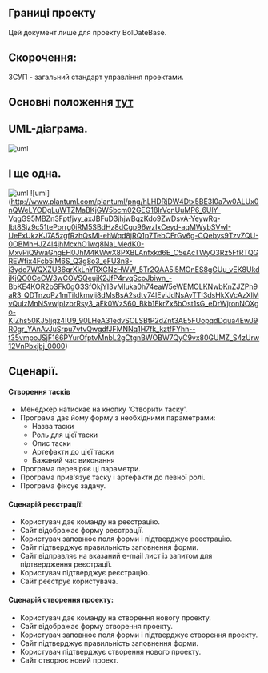 ﻿## Границі проекту
Цей документ лише для проекту BolDateBase.
## Скорочення:
ЗСУП - загальний стандарт управління проектами.
## Основні положення [тут](Основні положення.md)
## UML-діаграма.
![uml](http://www.plantuml.com/plantuml/png/fLNDJjj04BxdAKQSoC4y0AeGbUYjY0YbwZ5ooG9f7HlPRYkg7a8eS46beWYagbKZdi25f0rE0bAVOFn6_MONOx8oN7g0sFFpxSptpQmNezWDuxTjhnAzQVbRRkYsATfqcy7xbhz1wwuNgSeyV-Lh7k7lWYSyv2lYXFiypavvCazkH4-RxPQFiEyyGC00ljyyo3h4Dra7MGDEiswsgqDhouWxH-QOU8IVlWHgJ_qvFD_u6Yd3R4SIS5oI7MZdYqY5S9_1q476YGG8jeIOclxsE7qWULLjjA9OXQhPkCNvWfn4pi-wo4rD4xxhRKSnl3tW_j7eln2N-vVKE-K5Mph_d0ToIb6x0dxksEC9W0zogcvqHOSy5d8AFEIiRJPUXYsJs9FJf1uJKKRTi_QM5smhLP4co76S1Pf59nV8qNsZPjDrLvzuL9qA_2d50kyIRHzndqIyx1CFfwDw1Ra0saT1W2atasJOr5hlzEIZuq3pShiP6_sVpF4dQBdFYL4LzHqHcaa8xqDj7w41OoyJ6orTL4kFAhZB7xJPmT1PbdmCB7EXlkqGwSkiXRZ2_KWQCdMQ1Yo1goBmRCrp_KOj35whjRXQgIqBAxRL3s95hu8u3jeKhDjUFfOvu8dGmKEP11m4fdRCifaLbdSSUgh9XIiLuYe4WwoNZ3K68v72n4586uaI-m3ScyvHVfEaeBjQPO5vOdOJMP-BXes8gRWVui3qDbDVMLeX3nf6CtfFAl-7IdDpmAZZPw4O0sYY-RW45rrX1HW92K4aMs8k1n1fXlsiNArGuRvKZNhGM5Mkr_gWREqUZR6KV3mMvNOAPU-s0CQfQmDrZqNmWSXivDAKmN1LY6L6zbQm7voOA-hUofdRpU5Kyl08gMKwzC6f0pYpTh9kqs37XHWMsFtPjv9awLFuzGKfaVRworkk21aE-4g-7AP7FU787l98a2pqwT4vbFo4ijri1-TCSY9vR860D_iZ8DpATRa87l6z_0S0)
## І ще одна.
![uml](http://www.plantuml.com/plantuml/png/hLHDJi9W4Dtt5BCJ5bo0XM7X3IHXJPGTcYZW6eheXlYJ45ouG3q1L0cbq7g5DpVoTRw414D8IadWW-_bpNlpCssbrQxVjZjNJQ-02H9yyniWqIv2h9485lnWYhNXiQ4H_w-BKYgTIW4Vl2oqotEs2I7_5w7w2EsY3pf6H3302lDKH0T2ZnxXMT732w4fLZfE8n39aNJpQ-ogqR5YVPPEgo4NTHxMd1_YB87bZ12QpPAykNObkqGskaiIx-dqN372mqR8Cdpj8x0wXqHjm49Mh7wQdDvJP4bQ_q3NJ_NTlkXJQkD2jfY26VqMreoUfDedEaAaFj4Wh-k6JaP2qJxPXDHtazKt6kJkZ3F55-5DbBEbUjuEx5NFKkbUeTrBcNjbobl3Y-tfnIj6PQctvAnnTtxJzDpFiTQbRFKD63RMHtDS2YQMzj1rnALX6LHhNhLsmChyw-6AqYQwhyELnlKbNwD_)
![uml]
(http://www.plantuml.com/plantuml/png/hLHDRjDW4Dtx5BE3I0a7w0ALUx0nQWeLYODgLuWTZMaBKjGW5bcm02GEG18IrVcnUuMP6_6UlY-VqgG95MBZn3Fptfjvy_axJBFuD3jhjwBqzKdo9ZwDsvA-YeywRq-Ibt8Sjz9c51tePorrg0iRM5SBdHz8dCgp96wzIxCeyd-aqMWybSVwI-UeExUkzKJ7A5zgfRzhQsMi-ehWqd8jRQ1p7TebCFrGv6g-CQebys9TzvZQU-0OBMhHJZ4l4jhMcxhO1wq8NaLMedK0-MxvPiQ9waGhgEH0JhM4KWwX8PXBLAnfxkd6E_C5eAcTWyQ3Rz5FfRTQGREWfix4Fcb5IM6S_Q3g8o3_eFU3n8-i3ydo7WQXZU36grXkLnYRXGNzHWW_5Tr2QAA5i5MOnES8gGUu_vEK8UkdjKjQO0CeCW3wCOVSQeujK2JfP4rvqScoJbiwn_-BbKE4KOR2bSFk0gG3SfOkjYI3vMluka0h74eaW5eWEMOLKNwbKnZJZPh9aR3_QDTnzqPz1mTildkmvji8dMsBsA2sdtv74lEviJdNsAyTTI3dsHkXVcAzXlMvQuIzMnNSvwjpIzbrRsy3_aFk0WzS60_Bkb1EkrZx6bOst1sG_eDrWjronNOXgo-KIZhs50KJ5Ijqz4IU9_90LHeA31edvSOLSBtP2dZnt3AE5FUopqdDqua4EwJ9R0gr_YAnAvJuSrpu7vtvQwgdfJFMNNq1H7fk_kztfFYhn--t35vmpoJSjF166PYurOfptvMnbL2gCtgnBWOBW7QyC9vx80GUMZ_S4zUrw12VnPbxjbj_0000)
## Сценарії.
#### Створення тасків
- Менеджер натискає на кнопку 'Створити таску'.
- Програма дає йому форму з необхідними параметрами:
	- Назва таски
	- Роль для цієї таски
	- Опис таски
	- Артефакти до цієї таски
	- Бажаний час виконання
- Програма перевіряє ці параметри.
- Програма прив'язує таску і артефакти до певної ролі.
- Програма фіксує задачу.

#### Сценарій реєстрації:
- Користувач дає команду на реєстрацію.
- Сайт відображає форму реєстрації.
- Користувач заповнює поля форми і підтверджує реєстрацію.
- Сайт підтверджує правильність заповнення форми.
- Сайт відправляє на вказаний e-mail лист із запитом для підтвердження реєстрації.
- Користувач підтверджує реєстрацію.
- Сайт реєструє користувача.

#### Сценарій створення проекту:
- Користувач дає команду на створення новогу проекту.
- Сайт відображає форму створення проекту.
- Користувач заповнює поля форми і підтверджує створення проекту.
- Сайт підтверджує правильність заповнення форми.
- Користувач підтверджує створення нового проекту.
- Сайт створює новий проект.

